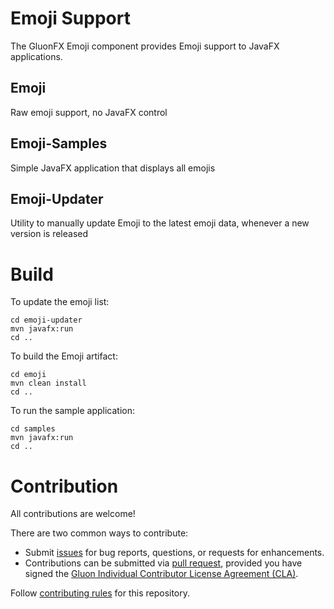 Emoji Support
====

The GluonFX Emoji component provides Emoji support to JavaFX applications.

Emoji
---------
Raw emoji support, no JavaFX control

Emoji-Samples
---------
Simple JavaFX application that displays all emojis

Emoji-Updater
---------
Utility to manually update Emoji to the latest emoji data, whenever a new version is released

Build
=====

To update the emoji list:

```
cd emoji-updater
mvn javafx:run
cd ..
```

To build the Emoji artifact:

```
cd emoji
mvn clean install
cd ..
```

To run the sample application:


```
cd samples
mvn javafx:run
cd ..
```

Contribution
=====

All contributions are welcome!

There are two common ways to contribute:

- Submit [issues](https://github.com/gluonhq/emoji/issues) for bug reports, questions, or requests for enhancements.
- Contributions can be submitted via [pull request](https://github.com/gluonhq/emoji/pulls), provided you have signed the [Gluon Individual Contributor License Agreement (CLA)](https://cla.gluonhq.com).

Follow [contributing rules](https://github.com/gluonhq/emoji/blob/master/CONTRIBUTING.md) for this repository.

